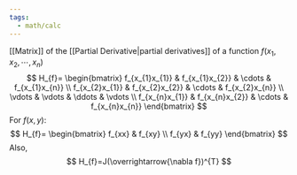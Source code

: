 ```yaml
---
tags:
  - math/calc
---
```

[[Matrix]] of the [[Partial Derivative|partial derivatives]] of a function $f(x_{1},x_{2},\cdots,x_{n})$
$$
H_{f}=
\begin{bmatrix}
f_{x_{1}x_{1}} & f_{x_{1}x_{2}} & \cdots & f_{x_{1}x_{n}} \\
f_{x_{2}x_{1}} & f_{x_{2}x_{2}} & \cdots & f_{x_{2}x_{n}} \\
\vdots & \vdots & \ddots & \vdots \\
f_{x_{n}x_{1}} & f_{x_{n}x_{2}} & \cdots & f_{x_{n}x_{n}}
\end{bmatrix}
$$
For $f(x,y)$:
$$
H_{f}=
\begin{bmatrix}
f_{xx} & f_{xy} \\
f_{yx} & f_{yy}
\end{bmatrix}
$$
Also,
$$
H_{f}=J(\overrightarrow{\nabla f})^{T}
$$